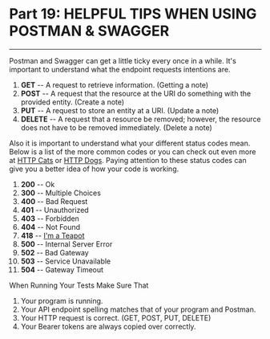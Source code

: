 # Part 19: HELPFUL TIPS WHEN USING POSTMAN & SWAGGER
---

Postman and Swagger can get a little ticky every once in a while.  It's important to understand what the endpoint requests intentions are.

1. **GET** -- A request to retrieve information. (Getting a note)
2. **POST** -- A request that the resource at the URI do something with the provided entity. (Create a note)
3. **PUT** -- A request to store an entity at a URI. (Update a note)
4. **DELETE** -- A request that a resource be removed; however, the resource does not have to be removed immediately. (Delete a note)

Also it is important to understand what your different status codes mean.  Below is a list of the more common codes or you can check out even more at [HTTP Cats](https://http.cat/) or [HTTP Dogs](https://httpstatusdogs.com/).  Paying attention to these status codes can give you a better idea of how your code is working.  

1. **200** -- Ok
2. **300** -- Multiple Choices
3. **400** -- Bad Request 
4. **401** -- Unauthorized
5. **403** -- Forbidden
6. **404** -- Not Found
7. **418** -- [I'm a Teapot](https://developer.mozilla.org/en-US/docs/Web/HTTP/Status/418)
8. **500** -- Internal Server Error
9. **502** -- Bad Gateway
10. **503** -- Service Unavailable
11. **504** -- Gateway Timeout

When Running Your Tests Make Sure That 
1. Your program is running.
2. Your API endpoint spelling matches that of your program and Postman.
3. Your HTTP request is correct. (GET, POST, PUT, DELETE)
4. Your Bearer tokens are always copied over correctly.




